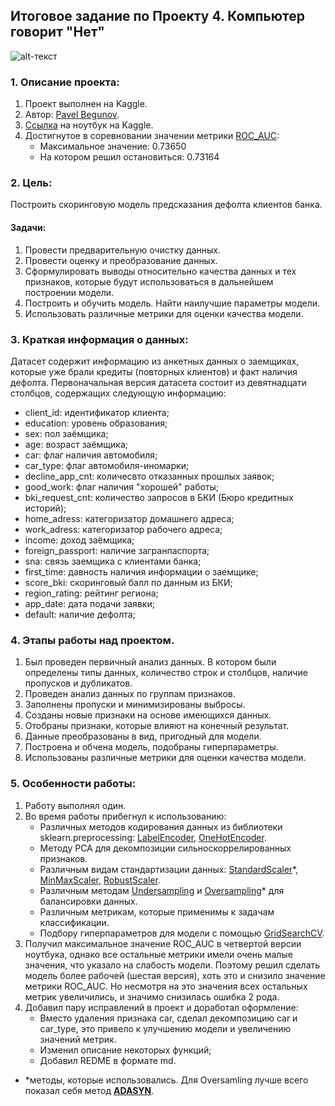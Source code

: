 ## Итоговое задание по Проекту 4. Компьютер говорит "Нет"
![alt-текст](https://memegenerator.net/img/instances/82954367.jpg)
### 1. Описание проекта:
1. Проект выполнен на Kaggle.
2. Автор: [Pavel Begunov](https://www.kaggle.com/pavelbegunov).
3. [Ссылка](https://www.kaggle.com/pavelbegunov/pavel-begunov-sf-credit-scoring) на ноутбук на Kaggle.
4. Достигнутое в соревновании значении метрики [ROC_AUC](https://scikit-learn.org/stable/modules/generated/sklearn.metrics.roc_auc_score.html?highlight=roc_auc#sklearn.metrics.roc_auc_score):
   * Максимальное значение: 0.73650
   * На котором решил остановиться: 0.73164  
### 2. Цель: 
Построить скоринговую модель предсказания дефолта клиентов банка.
#### Задачи:
   1. Провести предварительную очистку данных.
   2. Провести оценку и преобразование данных.
   3. Сформулировать выводы относительно качества данных и тех признаков, которые будут использоваться в дальнейшем построении модели.
   4. Построить и обучить модель. Найти наилучшие параметры модели.
   5. Использовать различные метрики для оценки качества модели.         
### 3. Краткая информация о данных:
Датасет содержит информацию из анкетных данных о заемщиках, которые уже брали кредиты (повторных клиентов) и факт наличия дефолта.
Первоначальная версия датасета состоит из девятнадцати столбцов, содержащих следующую информацию:
  * client_id: идентификатор клиента;
  * education: уровень образования;
  * sex: пол заёмщика;
  * age: возраст заёмщика;
  * car: флаг наличия автомобиля;
  * car_type: флаг автомобиля-иномарки;
  * decline_app_cnt: количесвто отказанных прошлых заявок;
  * good_work: флаг наличия "хорошей" работы;
  * bki_request_cnt: количество запросов в БКИ (Бюро кредитных историй);
  * home_adress: категоризатор домашнего адреса;
  * work_adress: категоризатор рабочего адреса;
  * income: доход заёмщика;
  * foreign_passport: наличие загранпаспорта;
  * sna: связь заемщика с клиентами банка;
  * first_time: давность наличия информации о заемщике;
  * score_bki: скоринговый балл по данным из БКИ;
  * region_rating: рейтинг региона;
  * app_date: дата подачи заявки;
  * default: наличие дефолта;
### 4. Этапы работы над проектом.
1. Был проведен первичный анализ данных. В котором были определены типы данных, количество строк и столбцов, наличие пропусков и дубликатов.
2. Проведен анализ данных по группам признаков.
3. Заполнены пропуски и минимизированы выбросы.
4. Созданы новые признаки на основе имеющихся данных.
5. Отобраны признаки, которые влияют на конечный результат.
6. Данные преобразованы в вид, пригодный для модели.
7. Построена и обчена модель, подобраны гиперпараметры.
8. Использованы различные метрики для оценки качества модели.
### 5. Особенности работы:
1. Работу выполнял один.
2. Во время работы прибегнул к использованию:
    * Различных методов кодирования данных из библиотеки sklearn.preprocessing: [LabelEncoder](https://scikit-learn.org/stable/modules/generated/sklearn.preprocessing.LabelEncoder.html?highlight=labelencoder#sklearn.preprocessing.LabelEncoder), [OneHotEncoder](https://scikit-learn.org/stable/modules/generated/sklearn.preprocessing.OneHotEncoder.html#sklearn.preprocessing.OneHotEncoder).
    * Методу PCA для декомпозиции сильноскоррелированных признаков.
    * Различным видам стандартизации данных: [StandardScaler](https://scikit-learn.org/stable/modules/generated/sklearn.preprocessing.StandardScaler.html?highlight=standard%20scaler#sklearn.preprocessing.StandardScaler)*, [MinMaxScaler](https://scikit-learn.org/stable/modules/generated/sklearn.preprocessing.MinMaxScaler.html?highlight=minmaxscaler#sklearn.preprocessing.MinMaxScaler), [RobustScaler](https://scikit-learn.org/stable/modules/generated/sklearn.preprocessing.MinMaxScaler.html?highlight=minmaxscaler#sklearn.preprocessing.MinMaxScaler).
    * Различным методам [Undersampling](https://imbalanced-learn.org/dev/references/under_sampling.html) и [Oversampling](https://imbalanced-learn.org/dev/references/over_sampling.html)* для балансировки данных.
    * Различным метрикам, которые применимы к задачам классификации.
    * Подбору гиперпараметров для модели с помощью [GridSearchCV](https://scikit-learn.org/stable/modules/generated/sklearn.model_selection.GridSearchCV.html?highlight=gridsearchcv#sklearn.model_selection.GridSearchCV).
3. Получил максимальное значение ROC_AUC в четвертой версии ноутбука, однако все остальные метрики имели очень малые значения, что указало на слабость модели. Поэтому решил сделать модель более рабочей (шестая версия), хоть это и снизило значение метрики ROC_AUC. Но несмотря на это значения всех остальных метрик увеличились, и значимо снизилась ошибка 2 рода.
4. Добавил пару исправлений в проект и доработал оформление:
    * Вместо удаления признака car, сделал декомпозицию car и car_type, это привело к улучшению модели и увеличению значений метрик.
    * Изменил описание некоторых функций;
    * Добавил REDME в формате md.
  - *методы, которые использовались. Для Oversamling лучше всего показал себя метод **[ADASYN](https://imbalanced-learn.org/dev/references/generated/imblearn.over_sampling.ADASYN.html)**.
